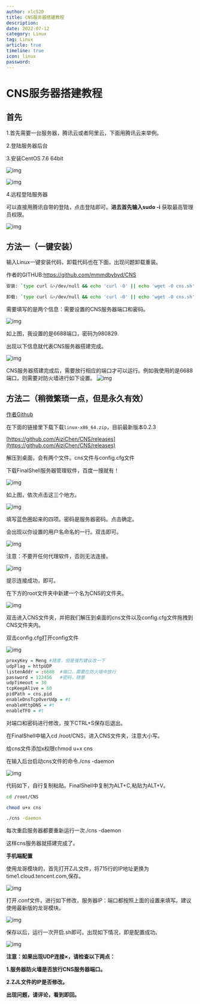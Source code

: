```yaml
---
author: xlc520
title: CNS服务器搭建教程
description: 
date: 2022-07-12
category: Linux
tag: Linux
article: true
timeline: true
icon: linux
password: 
---
```


# CNS服务器搭建教程

## 首先

1.首先需要一台服务器，腾讯云或者阿里云，下面用腾讯云来举例。



2.登陆服务器后台

3.安装CentOS 7.6 64bit

![img](http://122.9.159.116:5244/d/ecloud180/images/blogImage/0bc8e91b11654c27b036bf749f71064c.jpeg)

![img](http://122.9.159.116:5244/d/ecloud180/images/blogImage/f6e7f8face15443aab91a9ddc3c2db31.jpeg)

4.远程登陆服务器

可以直接用腾讯自带的登陆，点击登陆即可。**进去首先输入sudo -i** 获取最高管理员权限。

![img](http://122.9.159.116:5244/d/ecloud180/images/blogImage/9e76c679e87942e48aff3fd934cb3575.jpeg)

## 方法一（一键安装）



输入Linux一键安装代码，卸载代码也在下面，出现问题卸载重装。

作者的GITHUB:https://github.com/mmmdbybyd/CNS

```bash
安装: `type curl &>/dev/null && echo 'curl -O' || echo 'wget -O cns.sh'` http://binary.quicknet.cyou/cns/cns.sh && sh cns.sh  

卸载: `type curl &>/dev/null && echo 'curl -O' || echo 'wget -O cns.sh'` http://binary.quicknet.cyou/cns/cns.sh && sh cns.sh uninstall  

```

需要填写的是两个信息：需要设置的CNS服务器端口和密码。

![img](http://122.9.159.116:5244/d/ecloud180/images/blogImage/fe4adc68df7445f2b98c11de6fd06d76.jpeg)

 如上图，我设置的是6688端口，密码为980829.

出现以下信息就代表CNS服务器搭建完成。

 ![img](http://122.9.159.116:5244/d/ecloud180/images/blogImage/f58fbc517c9d453db6d8dffb5a3e538a.jpeg)

CNS服务器搭建完成后，需要放行相应的端口才可以运行。例如我使用的是6688端口，则需要对防火墙进行如下设置。
![img](http://122.9.159.116:5244/d/ecloud180/images/blogImage/11bda07f400c4bdfaa11124e01e69e1c.jpeg)



## 方法二（稍微繁琐一点，但是永久有效）

[作者Github](https://github.com/AiziChen/CNS)

在下面的链接里下载下载`linux-x86_64.zip`，目前最新版本0.2.3

[https://github.com/AiziChen/CNS/releases](https://github.com/AiziChen/CNS/releases)

解压到桌面，会有两个文件。cns文件与config.cfg文件

下载FinalShell服务器管理软件，百度一搜就有！

![img](http://122.9.159.116:5244/d/ecloud180/images/blogImage/4f37415688f94330bba68a2bb50b80e6.jpeg)

 如上图，依次点击这三个地方。

![img](http://122.9.159.116:5244/d/ecloud180/images/blogImage/2eb86558d2384c6094896e0b663c02a4.png)

填写蓝色圈起来的四项。密码是服务器密码。点击确定。

会出现以你设置的用户名命名的一行。双击即可。

![img](http://122.9.159.116:5244/d/ecloud180/images/blogImage/3b231c3c7ac94c6ab7501108ccd675b7.png)

 注意：不要开任何代理软件，否则无法连接。

 ![img](http://122.9.159.116:5244/d/ecloud180/images/blogImage/64e6e716ac4e4109a0b13885fee80d1b.png)

 提示连接成功，即可。

在下方的root文件夹中新建一个名为CNS的文件夹。

![img](http://122.9.159.116:5244/d/ecloud180/images/blogImage/14c48e106ed94bb39b270dd6ecd9c087.png)

 双击进入CNS文件夹，并把我们解压到桌面的cns文件以及config.cfg文件拖拽到CNS文件夹内。

双击config.cfg打开config文件

![img](http://122.9.159.116:5244/d/ecloud180/images/blogImage/2c9e02069a23486189b4d0ac88e2a9a6.png)

```r
proxyKey = Meng #随意，但是强烈建议改一下
udpFlag = httpUDP
listenAddr = :6688  #端口，需要在防火墙中放行
password = 123456   #密码，随意
udpTimeout = 30
tcpKeepAlive = 60
pidPath = cns.pid
enableDnsTcpOverUdp = #t
enableHttpDNS = #t
enableTFO = #t
```

 对端口和密码进行修改，按下CTRL+S保存后退出。

在FinalShell中输入cd /root/CNS，进入CNS文件夹，注意大小写。

给cns文件添加x权限chmod u+x cns

在输入后台启动cns文件的命令./cns -daemon

![img](http://122.9.159.116:5244/d/ecloud180/images/blogImage/af4a6ed25d2c4e088f7b35e5d38cfd24.png)

 代码如下，自行复制粘贴。FinalShell中复制为ALT+C,粘贴为ALT+V。

```bash
cd /root/CNS

chmod u+x cns

./cns -daemon
```

每次重启服务器都要重新运行一次./cns -daemon

这样cns服务器就搭建完成了。



 **手机端配置**



使用龙哥模块的，首先打开ZJL文件，将715行的IP地址更换为time1.cloud.tencent.com,保存。

![img](http://122.9.159.116:5244/d/ecloud180/images/blogImage/5fa1a096915b40aa96cb84294a9d608b.jpeg)

打开.conf文件，进行如下修改，服务器IP：端口都按照上面的设置来填写。建议使用最新版的龙哥模块。

 ![img](http://122.9.159.116:5244/d/ecloud180/images/blogImage/cd9ac3980991433bb140164d4acbfab4.jpeg)

 保存以后，运行一次开启.sh即可。出现如下情况，即是配置成功。

![img](http://122.9.159.116:5244/d/ecloud180/images/blogImage/247457a355504576bd7a3e17dadce2a1.jpeg)

 **注意：如果出现UDP连接×，请检查以下两点：**

**1.服务器防火墙是否放行CNS服务器端口。**

**2.ZJL文件的IP是否修改。**

**出现问题，请评论，看到即回。**